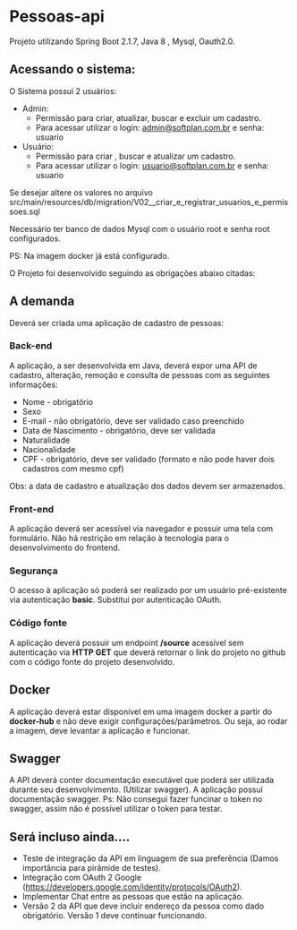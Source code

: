 # Pessoas-api
Projeto utilizando Spring Boot 2.1.7, Java 8 , Mysql, Oauth2.0.

## Acessando o sistema:
O Sistema possuí 2 usuários: 
- Admin:
	- Permissão para criar, atualizar, buscar e excluir um cadastro.
	- Para acessar utilizar o login: admin@softplan.com.br e senha: usuario
- Usuário:
	- Permissão para criar , buscar e atualizar um cadastro.
	- Para acessar utilizar o login: usuario@softplan.com.br e senha: usuario

Se desejar altere os valores no arquivo src/main/resources/db/migration/V02__criar_e_registrar_usuarios_e_permissoes.sql

Necessário ter banco de dados Mysql com o usuário root e senha root configurados.

PS: Na imagem docker já está configurado.


O Projeto foi desenvolvido seguindo as obrigações abaixo citadas:
## A demanda
Deverá ser criada uma aplicação de cadastro de pessoas:

### Back-end
A aplicação, a ser desenvolvida em Java, deverá expor uma API de cadastro, alteração, remoção e consulta de pessoas com as seguintes informações: 
 - Nome - obrigatório
 - Sexo
 - E-mail - não obrigatório, deve ser validado caso preenchido
 - Data de Nascimento - obrigatório, deve ser validada
 - Naturalidade
 - Nacionalidade
 - CPF - obrigatório, deve ser validado (formato e não pode haver dois cadastros com mesmo cpf)

Obs: a data de cadastro e atualização dos dados devem ser armazenados.

### Front-end
A aplicação deverá ser acessível via navegador e possuir uma tela com formulário.
Não há restrição em relação à tecnologia para o desenvolvimento do frontend.

### Segurança
O acesso à aplicação só poderá ser realizado por um usuário pré-existente via autenticação **basic**.
Substitui por autenticação OAuth.

### Código fonte
A aplicação deverá possuir um endpoint **/source** acessível sem autenticação via **HTTP GET** que deverá retornar o link do projeto no github com o código fonte do projeto desenvolvido.

## Docker
A aplicação deverá estar disponível em uma imagem docker a partir do **docker-hub** e não deve exigir configurações/parâmetros. Ou seja, ao rodar a imagem, deve levantar a aplicação e funcionar.

## Swagger
A API deverá conter documentação executável que poderá ser utilizada durante seu desenvolvimento. (Utilizar swagger).
A aplicação possuí documentação swagger. Ps: Não consegui fazer funcinar o token no swagger, assim não é possível utilizar o token para testar.



## Será incluso ainda....
- Teste de integração da API em linguagem de sua preferência (Damos importância para pirâmide de testes).
- Integração com OAuth 2 Google (https://developers.google.com/identity/protocols/OAuth2).
- Implementar Chat entre as pessoas que estão na aplicação.
- Versão 2 da API que deve incluir endereço da pessoa como dado obrigatório. Versão 1 deve continuar funcionando. 
